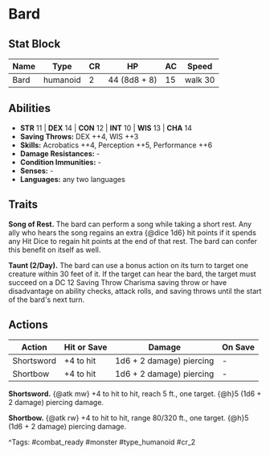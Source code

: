 # Bard

## Stat Block

| Name | Type | CR | HP | AC | Speed |
|------|------|----|----|----|-------|
| Bard | humanoid | 2 | 44 (8d8 + 8) | 15 | walk 30 |

## Abilities

- **STR** 11 | **DEX** 14 | **CON** 12 | **INT** 10 | **WIS** 13 | **CHA** 14
- **Saving Throws:** DEX ++4, WIS ++3  
- **Skills:** Acrobatics ++4, Perception ++5, Performance ++6  
- **Damage Resistances:** -  
- **Condition Immunities:** -  
- **Senses:** -  
- **Languages:** any two languages

## Traits

**Song of Rest.** The bard can perform a song while taking a short rest. Any ally who hears the song regains an extra {@dice 1d6} hit points if it spends any Hit Dice to regain hit points at the end of that rest. The bard can confer this benefit on itself as well.

**Taunt (2/Day).** The bard can use a bonus action on its turn to target one creature within 30 feet of it. If the target can hear the bard, the target must succeed on a DC 12 Saving Throw Charisma saving throw or have disadvantage on ability checks, attack rolls, and saving throws until the start of the bard's next turn.


## Actions

| Action | Hit or Save | Damage | On Save |
|--------|--------------|--------|----------|
| Shortsword | +4 to hit | 1d6 + 2 damage) piercing | - |
| Shortbow | +4 to hit | 1d6 + 2 damage) piercing | - |

**Shortsword.** {@atk mw} +4 to hit to hit, reach 5 ft., one target. {@h}5 (1d6 + 2 damage) piercing damage.

**Shortbow.** {@atk rw} +4 to hit to hit, range 80/320 ft., one target. {@h}5 (1d6 + 2 damage) piercing damage.


^Tags: #combat_ready #monster #type_humanoid #cr_2